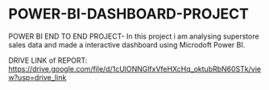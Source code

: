 # POWER-BI-DASHBOARD-PROJECT
POWER BI END TO END PROJECT-
 In this project i am analysing superstore sales data and made a interactive dashboard using Microdoft Power BI.

  DRIVE LINK of REPORT: https://drive.google.com/file/d/1cUlONNGlfxVfeHXcHq_oktubRbN60STk/view?usp=drive_link
